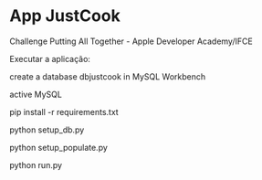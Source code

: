 # App JustCook

Challenge Putting All Together - Apple Developer Academy/IFCE


Executar a aplicação:

create a database dbjustcook in MySQL Workbench

active MySQL 

pip install -r requirements.txt

python setup_db.py

python setup_populate.py

python run.py
